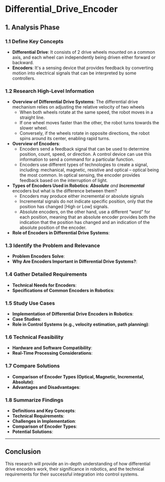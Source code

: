 # Differential_Drive_Encoder
## 1. Analysis Phase

### 1.1 Define Key Concepts
- **Differential Drive**: It consists of 2 drive wheels mounted on a common axis, and each wheel can independently being driven either forward or backward.
- **Encoders**: It's a sensing device that provides feedback by converting motion into electrical signals that can be interpreted by some controllers.

### 1.2 Research High-Level Information
- **Overview of Differential Drive Systems**: The differential drive mechanism relies on adjusting the relative velocity of two wheels
  - When both wheels rotate at the same speed, the robot moves in a straight line.
  - If one wheel moves faster than the other, the robot turns towards the slower wheel.
  - Conversely, if the wheels rotate in opposite directions, the robot spins around its center, enabling rapid turns. 
- **Overview of Encoders**:
  -  Encoders send a feedback signal that can be used to determine position, count, speed, or direction. A control device can use this information to send a command for a particular function.
  - Encoders use different types of technologies to create a signal, including: mechanical, magnetic, resistive and optical – optical being the most common. In optical sensing, the encoder provides feedback based on the interruption of light. 
- **Types of Encoders Used in Robotics**: ***Absolute** and **Incremental*** encoders but what is the difference between them?
  - Encoders may produce either incremental or absolute signals
  - Incremental signals do not indicate specific position, only that the position has changed [High or Low] signals.
  - Absolute encoders, on the other hand, use a different “word” for each position, meaning that an absolute encoder provides both the indication that the position has changed and an indication of the absolute position of the encoder.  
- **Role of Encoders in Differential Drive Systems**:

### 1.3 Identify the Problem and Relevance
- **Problem Encoders Solve**:
- **Why Are Encoders Important in Differential Drive Systems?**:

### 1.4 Gather Detailed Requirements
- **Technical Needs for Encoders**:
- **Specifications of Common Encoders in Robotics**:

### 1.5 Study Use Cases
- **Implementation of Differential Drive Encoders in Robotics**:
- **Case Studies**:
- **Role in Control Systems (e.g., velocity estimation, path planning)**:

### 1.6 Technical Feasibility
- **Hardware and Software Compatibility**:
- **Real-Time Processing Considerations**:

### 1.7 Compare Solutions
- **Comparison of Encoder Types (Optical, Magnetic, Incremental, Absolute)**:
- **Advantages and Disadvantages**:

### 1.8 Summarize Findings
- **Definitions and Key Concepts**:
- **Technical Requirements**:
- **Challenges in Implementation**:
- **Comparison of Encoder Types**:
- **Potential Solutions**:

---

## Conclusion
This research will provide an in-depth understanding of how differential drive encoders work, their significance in robotics, and the technical requirements for their successful integration into control systems.
